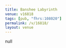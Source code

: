 ```yaml
---
title: Banshee Labyrinth
venue: v16818
tags: [pub, "fhrs:108020"]
permalink: /v/16818/
layout: venue
---
```

null